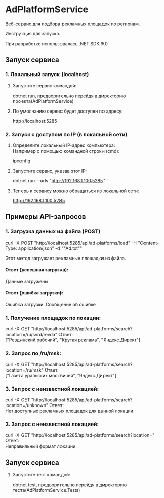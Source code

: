 # AdPlatformService  
Веб-сервис для подбора рекламных площадок по регионам.

Инструкция для запуска.

При разработке использовалась .NET SDK 9.0

## Запуск сервиса  

### 1. Локальный запуск (localhost)  
1. Запустите сервис командой:  
  
   dotnet run, предворительно перейдя в директорию проекта(AdPlatformService)
   
2. По умолчанию сервис будет доступен по адресу:
  
   http://localhost:5285
   
### 2. Запуск с доступом по IP (в локальной сети)  
1. Определите локальный IP-адрес компьютера:  
    Например с помощью командной строки (cmd):  
    
    ipconfig  

1. Запустите сервис, указав этот IP:
  
   dotnet run --urls "http://192.168.1.100:5285"
   
2. Теперь к сервису можно обращаться из локальной сети:
  
   http://192.168.1.100:5285

## Примеры API-запросов  
### 1. Загрузка данных из файла (POST)  
curl -X POST "http://localhost:5285/api/ad-platforms/load" -H "Content-Type: application/json" -d "\"Ad.txt\""

Этот метод загружает рекламные площадки из файла.  
#### Ответ (успешная загрузка):  
Данные загружены
#### Ответ (ошибка загрузки):  
Ошибка загрузки: Сообщение об ошибке
### 1. Получение площадок по локации:  
curl -X GET "http://localhost:5285/api/ad-platforms/search?location=/ru/svrd/revda"
Ответ:  
["Ревдинский рабочий", "Крутая реклама", "Яндекс.Директ"]

### 2. Запрос по /ru/msk:
curl -X GET "http://localhost:5285/api/ad-platforms/search?location=/ru/msk"
Ответ:  
["Газета уральских москвичей", "Яндекс.Директ"]

### 3. Запрос с неизвестной локацией:  
curl -X GET "http://localhost:5285/api/ad-platforms/search?location=/unknown"
Ответ:  
Нет доступных рекламных площадок для данной локации.

### 3. Запрос с неизвестной локацией:  
curl -X GET "http://localhost:5285/api/ad-platforms/search?location="
Ответ:  
Неправильный формат локации.

## Запуск сервиса  
1. Запустите тест командой:  
  
   dotnet test, предворительно перейдя в директорию теста(AdPlatformService.Tests)